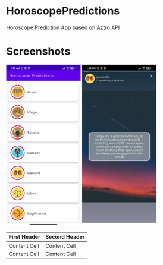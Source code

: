 # HoroscopePredictions
Horoscope Prediction App based on Aztro API

# Screenshots
<img src="https://github.com/mtdagar/HoroscopePredictions/blob/main/screenshots/screenshot1.jpg" alt="Screenshot" width = "200" >
<img src="https://github.com/mtdagar/HoroscopePredictions/blob/main/screenshots/screenshot2.jpg" alt="Screenshot" width = "200" >

| First Header  | Second Header |
| ------------- | ------------- |
| Content Cell  | Content Cell  |
| Content Cell  | Content Cell  |

